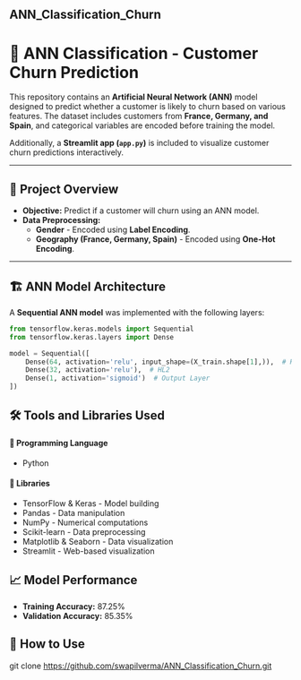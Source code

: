 ## ANN_Classification_Churn

# 🧠 ANN Classification - Customer Churn Prediction  

This repository contains an **Artificial Neural Network (ANN)** model designed to predict whether a customer is likely to churn based on various features. The dataset includes customers from **France, Germany, and Spain**, and categorical variables are encoded before training the model.  

Additionally, a **Streamlit app (`app.py`)** is included to visualize customer churn predictions interactively.  


---

## 📂 Project Overview  

- **Objective:** Predict if a customer will churn using an ANN model.  
- **Data Preprocessing:**  
  - **Gender** - Encoded using **Label Encoding**.  
  - **Geography (France, Germany, Spain)** - Encoded using **One-Hot Encoding**.  

---

## 🏗️ ANN Model Architecture  

A **Sequential ANN model** was implemented with the following layers:  

```python
from tensorflow.keras.models import Sequential
from tensorflow.keras.layers import Dense

model = Sequential([
    Dense(64, activation='relu', input_shape=(X_train.shape[1],)),  # HL1 Connected with Input Layer
    Dense(32, activation='relu'),  # HL2
    Dense(1, activation='sigmoid')  # Output Layer
])
```

## 🛠️ Tools and Libraries Used
#### 📌 Programming Language
 - Python
#### 📌 Libraries
- TensorFlow & Keras - Model building
- Pandas - Data manipulation
- NumPy - Numerical computations
- Scikit-learn - Data preprocessing
- Matplotlib & Seaborn - Data visualization
- Streamlit - Web-based visualization

## 📈 Model Performance
- **Training Accuracy:** 87.25%
- **Validation Accuracy:** 85.35%

## 🚀 How to Use

git clone https://github.com/swapilverma/ANN_Classification_Churn.git





